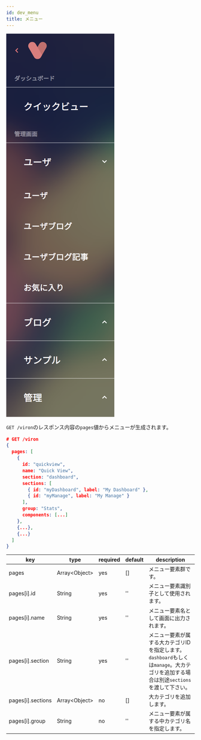 ```yaml
---
id: dev_menu
title: メニュー
---
```


![menu](./assets/menu.png)

`GET /viron`のレスポンス内容の`pages`値からメニューが生成されます。

```json
# GET /viron
{
  pages: [
    {
      id: "quickview",
      name: "Quick View",
      section: "dashboard",
      sections: [
        { id: "myDashboard", label: "My Dashboard" },
        { id: "myManage", label: "My Manage" }
      ],
      group: "Stats",
      components: [...]
    },
    {...},
    {...}
  ]
}
```

| key | type | required | default | description |
| ---- | ---- | -------- | ------- | ----------- |
| pages | Array\<Object\> | yes | [] | メニュー要素群です。 |
| pages[i].id | String | yes | '' | メニュー要素識別子として使用されます。 |
| pages[i].name | String | yes | '' | メニュー要素名として画面に出力されます。 |
| pages[i].section | String | yes | '' | メニュー要素が属する大カテゴリIDを指定します。`dashboard`もしくは`manage`。大カテゴリを追加する場合は別途`sections`を渡して下さい。|
| pages[i].sections | Array\<Object\> | no | [] | 大カテゴリを追加します。 |
| pages[i].group | String | no | '' | メニュー要素が属する中カテゴリ名を指定します。 |
